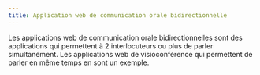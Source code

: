 ```yaml
---
title: Application web de communication orale bidirectionnelle
---
```


Les applications web de communication orale bidirectionnelles sont des applications qui permettent à 2 interlocuteurs ou plus de parler simultanément. Les applications web de visioconférence qui permettent de parler en même temps en sont un exemple.